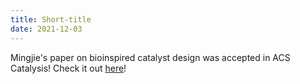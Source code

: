 ```yaml
---
title: Short-title
date: 2021-12-03
---
```


Mingjie's paper on bioinspired catalyst design was accepted in ACS Catalysis! Check it out [here](https://pubs.acs.org/doi/10.1021/acscatal.1c04624)!

<!--more-->
